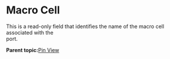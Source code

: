 # Macro Cell

This is a read-only field that identifies the name of the macro cell associated with the<br /> port.

**Parent topic:**[Pin View](GUID-8023B5BE-3C02-45BA-843F-F1212520AA65.md)

